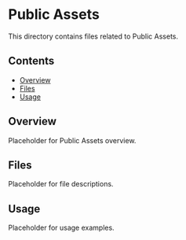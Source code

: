 # Public Assets

This directory contains files related to Public Assets.

## Contents

- [Overview](#overview)
- [Files](#files)
- [Usage](#usage)

## Overview

Placeholder for Public Assets overview.

## Files

Placeholder for file descriptions.

## Usage

Placeholder for usage examples.
